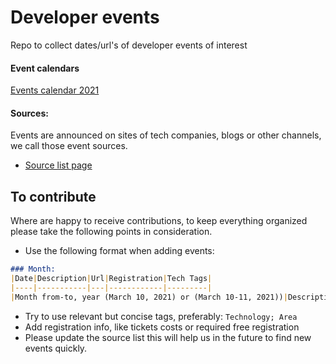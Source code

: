 # Developer events
Repo to collect dates/url's of developer events of interest

#### Event calendars
[Events calendar 2021](https://github.com/MakeAndDevelop/developer_events/blob/master/events/2021.md)

#### Sources:
Events are announced on sites of tech companies, blogs or other channels, we call those event sources.
- [Source list page](https://github.com/MakeAndDevelop/developer_events/blob/master/events/sources.md)

## To contribute
Where are happy to receive contributions, to keep everything organized please take the following points in consideration.
- Use the following format when adding events:
```md
### Month:
|Date|Description|Url|Registration|Tech Tags|
|----|-----------|---|------------|---------|
|Month from-to, year (March 10, 2021) or (March 10-11, 2021))|Description, eg: "Android dev Summit"|url of the event|Registration info, e.g.: "Ticket cost $299" or  "Free registration required" |Tags eg: "Android; Mobile"|
```
- Try to use relevant but concise tags, preferably: `Technology; Area`
- Add registration info, like tickets costs or required free registration
- Please update the source list this will help us in the future to find new events quickly.

